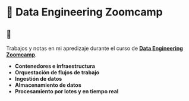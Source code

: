 # 🚀 Data Engineering Zoomcamp 

## 📌
Trabajos y notas en mi apredizaje durante el curso de **[Data Engineering Zoomcamp](https://github.com/DataTalksClub/data-engineering-zoomcamp)**.

- **Contenedores e infraestructura** 
- **Orquestación de flujos de trabajo**   
- **Ingestión de datos**
- **Almacenamiento de datos** 
- **Procesamiento por lotes y en tiempo real**
